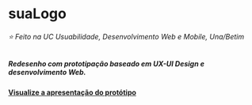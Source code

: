 # suaLogo
###### ⭐ Feito na UC Usuabilidade, Desenvolvimento Web e Mobile, Una/Betim

##### Redesenho com prototipação baseado em UX-UI Design e desenvolvimento Web.
#### [Visualize a apresentação do protótipo]()
